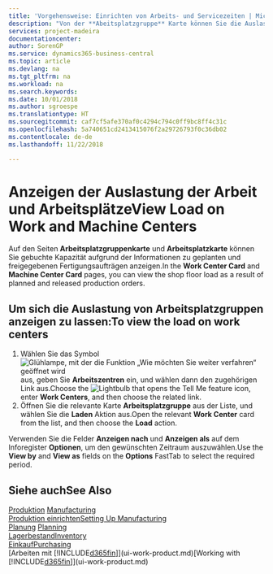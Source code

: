 ```yaml
---
title: 'Vorgehensweise: Einrichten von Arbeits- und Servicezeiten | Microsoft Docs'
description: "Von der **Abeitsplatzgruppe** Karte können Sie die Auslastung der Arbeitsplatzgruppen aufgrund der freigegebenen Fertigungsaufträgen anzeigen."
services: project-madeira
documentationcenter: 
author: SorenGP
ms.service: dynamics365-business-central
ms.topic: article
ms.devlang: na
ms.tgt_pltfrm: na
ms.workload: na
ms.search.keywords: 
ms.date: 10/01/2018
ms.author: sgroespe
ms.translationtype: HT
ms.sourcegitcommit: caf7cf5afe370af0c4294c794c0ff9bc8ff4c31c
ms.openlocfilehash: 5a740651cd2413415076f2a29726793f0c36db02
ms.contentlocale: de-de
ms.lasthandoff: 11/22/2018

---
```

# <a name="view-load-on-work-and-machine-centers"></a><span data-ttu-id="59355-103">Anzeigen der Auslastung der Arbeit und Arbeitsplätze</span><span class="sxs-lookup"><span data-stu-id="59355-103">View Load on Work and Machine Centers</span></span>
<span data-ttu-id="59355-104">Auf den Seiten **Arbeitsplatzgruppenkarte** und **Arbeitsplatzkarte** können Sie gebuchte Kapazität aufgrund der Informationen zu geplanten und freigegebenen Fertigungsaufträgen anzeigen.</span><span class="sxs-lookup"><span data-stu-id="59355-104">In the **Work Center Card** and **Machine Center Card** pages, you can view the shop floor load as a result of planned and released production orders.</span></span>    

## <a name="to-view-the-load-on-work-centers"></a><span data-ttu-id="59355-105">Um sich die Auslastung von Arbeitsplatzgruppen anzeigen zu lassen:</span><span class="sxs-lookup"><span data-stu-id="59355-105">To view the load on work centers</span></span>  
1.  <span data-ttu-id="59355-106">Wählen Sie das Symbol ![Glühlampe, mit der die Funktion „Wie möchten Sie weiter verfahren“ geöffnet wird](media/ui-search/search_small.png "Wie möchten Sie weiter verfahren?") aus, geben Sie **Arbeitszentren** ein, und wählen dann den zugehörigen Link aus.</span><span class="sxs-lookup"><span data-stu-id="59355-106">Choose the ![Lightbulb that opens the Tell Me feature](media/ui-search/search_small.png "Tell me what you want to do") icon, enter **Work Centers**, and then choose the related link.</span></span>  
2.  <span data-ttu-id="59355-107">Öffnen Sie die relevante Karte **Arbeitsplatzgruppe** aus der Liste, und wählen Sie die **Laden** Aktion aus.</span><span class="sxs-lookup"><span data-stu-id="59355-107">Open the relevant **Work Center** card from the list, and then choose the **Load** action.</span></span>  

<span data-ttu-id="59355-108">Verwenden Sie die Felder **Anzeigen nach** und **Anzeigen als** auf dem Inforegister **Optionen**, um den gewünschten Zeitraum auszuwählen.</span><span class="sxs-lookup"><span data-stu-id="59355-108">Use the **View by** and **View as** fields on the **Options** FastTab to select the required period.</span></span>  

## <a name="see-also"></a><span data-ttu-id="59355-109">Siehe auch</span><span class="sxs-lookup"><span data-stu-id="59355-109">See Also</span></span>  
<span data-ttu-id="59355-110">[Produktion](production-manage-manufacturing.md)  </span><span class="sxs-lookup"><span data-stu-id="59355-110">[Manufacturing](production-manage-manufacturing.md)  </span></span>  
[<span data-ttu-id="59355-111">Produktion einrichten</span><span class="sxs-lookup"><span data-stu-id="59355-111">Setting Up Manufacturing</span></span>](production-configure-production-processes.md)  
<span data-ttu-id="59355-112">[Planung](production-planning.md)    </span><span class="sxs-lookup"><span data-stu-id="59355-112">[Planning](production-planning.md)    </span></span>  
[<span data-ttu-id="59355-113">Lagerbestand</span><span class="sxs-lookup"><span data-stu-id="59355-113">Inventory</span></span>](inventory-manage-inventory.md)  
[<span data-ttu-id="59355-114">Einkauf</span><span class="sxs-lookup"><span data-stu-id="59355-114">Purchasing</span></span>](purchasing-manage-purchasing.md)  
<span data-ttu-id="59355-115">[Arbeiten mit [!INCLUDE[d365fin](includes/d365fin_md.md)]](ui-work-product.md)</span><span class="sxs-lookup"><span data-stu-id="59355-115">[Working with [!INCLUDE[d365fin](includes/d365fin_md.md)]](ui-work-product.md)</span></span>

